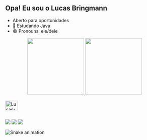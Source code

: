 ## Opa! Eu sou o Lucas Bringmann

- Aberto para oportunidades
- 🌱 Estudando Java
- 😄 Pronouns: ele/dele

<div align="center">
  <a href="https://github.com/Lucasbringmann16">
  <img height="180em" src="https://github-readme-stats.vercel.app/api?username=Lucasbringmann16&show_icons=true&theme=tokyonight&include_all_commits=true&count_private=true"/>
  <img height="180em" src="https://github-readme-stats.vercel.app/api/top-langs/?username=Lucasbringmann16&layout=compact&langs_count=7&theme=tokyonight"/>
</div>
<div style="display: inline_block"><br>
  <img align="center" alt="Lucas-Java" height="30" width="40" src="https://cdn.jsdelivr.net/gh/devicons/devicon/icons/java/java-plain-wordmark.svg">
</div>

##

<div>
  <a href="https://www.linkedin.com/in/lucas-bringmann/" target="_blank"><img src="https://img.shields.io/badge/-LinkedIn-%230077B5?style=for-the-badge&logo=linkedin&logoColor=white" target="_blank"></a> 
  <a href = "mailto:bringmannlucas@gmail.com"><img src="https://img.shields.io/badge/-Gmail-%23333?style=for-the-badge&logo=gmail&logoColor=white" target="_blank"></a>
  <a href = "https://t.me/lucasbringmann"><img src="https://img.shields.io/badge/-Telegram-%230077B5?style=for-the-badge&logo=telegram&logoColor=white" target="_blank"></a>
 
  ![Snake animation](https://github.com/Lucasbringmann16/Lucasbringmann16/blob/output/github-contribution-grid-snake.svg)
 
</div>
